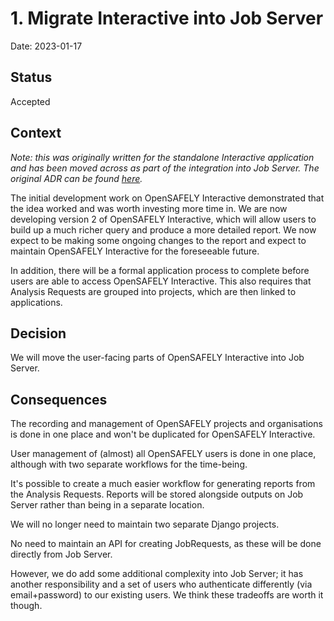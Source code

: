 # 1. Migrate Interactive into Job Server

Date: 2023-01-17

## Status

Accepted

## Context

*Note: this was originally written for the standalone Interactive application and has been moved across as part of the integration into Job Server. The original ADR can be found [here](https://github.com/opensafely-core/interactive.opensafely.org/blob/main/docs/adr/0005-migrate-into-job-server.md).*

The initial development work on OpenSAFELY Interactive demonstrated that the idea worked and was worth investing more time in. We are now developing version 2 of OpenSAFELY Interactive, which will allow users to build up a much richer query and produce a more detailed report. We now expect to be making some ongoing changes to the report and expect to maintain OpenSAFELY Interactive for the foreseeable future.

In addition, there will be a formal application process to complete before users are able to access OpenSAFELY Interactive. This also requires that Analysis Requests are grouped into projects, which are then linked to applications.

## Decision

We will move the user-facing parts of OpenSAFELY Interactive into Job Server.

## Consequences

The recording and management of OpenSAFELY projects and organisations is done in one place and won't be duplicated for OpenSAFELY Interactive.

User management of (almost) all OpenSAFELY users is done in one place, although with two separate workflows for the time-being.

It's possible to create a much easier workflow for generating reports from the Analysis Requests. Reports will be stored alongside outputs on Job Server rather than being in a separate location.

We will no longer need to maintain two separate Django projects.

No need to maintain an API for creating JobRequests, as these will be done directly from Job Server.

However, we do add some additional complexity into Job Server; it has another responsibility and a set of users who authenticate differently (via email+password) to our existing users. We think these tradeoffs are worth it though.
